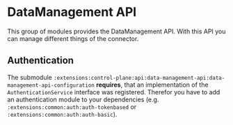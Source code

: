 # DataManagement API

This group of modules provides the DataManagement API. With this API you can manage different things of the connector.

## Authentication

The submodule `:extensions:control-plane:api:data-management-api:data-management-api-configuration` **requires**, that an implementation of the
`AuthenticationService` interface was registered. Therefor you have to add an authentication module to your dependencies
(e.g. `:extensions:common:auth:auth-tokenbased` or `:extensions:common:auth:auth-basic`).